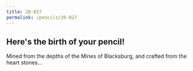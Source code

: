 ```yaml
---
title: 20-027
permalink: /pencils/20-027
---
```


## Here's the birth of your pencil!

Mined from the depths of the Mines of Blacksburg, and crafted from the heart stones...
